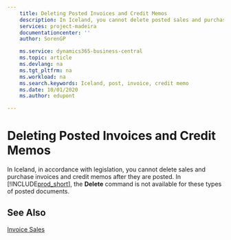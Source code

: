 ```yaml
---
    title: Deleting Posted Invoices and Credit Memos
    description: In Iceland, you cannot delete posted sales and purchase invoices and credit memos.
    services: project-madeira 
    documentationcenter: ''
    author: SorenGP

    ms.service: dynamics365-business-central
    ms.topic: article
    ms.devlang: na
    ms.tgt_pltfrm: na
    ms.workload: na
    ms.search.keywords: Iceland, post, invoice, credit memo
    ms.date: 10/01/2020
    ms.author: edupont

---
```

# Deleting Posted Invoices and Credit Memos
In Iceland, in accordance with legislation, you cannot delete sales and purchase invoices and credit memos after they are posted. In [!INCLUDE[prod_short](../../includes/prod_short.md)], the **Delete** command is not available for these types of posted documents.

## See Also  
[Invoice Sales](../../sales-how-invoice-sales.md)
